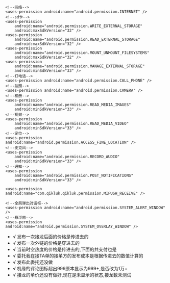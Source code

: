     <!--网络-->
    <uses-permission android:name="android.permission.INTERNET" />
    <!--sd卡-->
    <uses-permission
        android:name="android.permission.WRITE_EXTERNAL_STORAGE"
        android:maxSdkVersion="32" />
    <uses-permission
        android:name="android.permission.READ_EXTERNAL_STORAGE"
        android:maxSdkVersion="32" />
    <uses-permission
        android:name="android.permission.MOUNT_UNMOUNT_FILESYSTEMS"
        android:maxSdkVersion="32" />
    <uses-permission
        android:name="android.permission.MANAGE_EXTERNAL_STORAGE"
        android:minSdkVersion="33" />
    <!--打电话-->
    <uses-permission android:name="android.permission.CALL_PHONE" />
    <!--拍照-->
    <uses-permission android:name="android.permission.CAMERA" />
    <!--相册-->
    <uses-permission
        android:name="android.permission.READ_MEDIA_IMAGES"
        android:minSdkVersion="33" />
    <!--视频-->
    <uses-permission
        android:name="android.permission.READ_MEDIA_VIDEO"
        android:minSdkVersion="33" />
    <!--定位-->
    <uses-permission android:name="android.permission.ACCESS_FINE_LOCATION" />
    <!--麦克风-->
    <uses-permission
        android:name="android.permission.RECORD_AUDIO"
        android:minSdkVersion="33" />
    <!--通知-->
    <uses-permission
        android:name="android.permission.POST_NOTIFICATIONS"
        android:minSdkVersion="33" />

    <uses-permission android:name="com.qikluk.qikluk.permission.MIPUSH_RECEIVE" />

    <!--全局弹出对话框-->
    <uses-permission android:name="android.permission.SYSTEM_ALERT_WINDOW" />
    <!--悬浮窗-->
    <uses-permission android:name="android.permission.SYSTEM_OVERLAY_WINDOW" />




-  √ 发布一次接龙后面的价格是传进去的
-  √ 发布一次外链的价格是穿进去的
-  √ 当前时空热度的价格是传进去的,下面的共支付也是
-  √ 委托我在接TA单的接单方的发布成本是根据传进去的数值计算的
-  √ 发布此委托还没做
-  √ 机缘的评论图标超出999原本显示为999+,是否改为1万+
-  √ 接龙的单价还没有做好,现在是未显示的状态,接龙数未测试